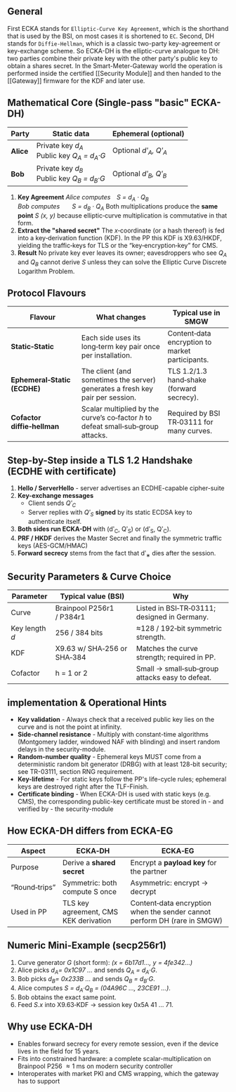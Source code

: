 ## General
First ECKA stands for `Elliptic-Curve Key Agreement`, which is the shorthand that is used by the BSI, on most cases it is shortened to `EC`. Second, DH stands for `Diffie-Hellman`, which is a classic two-party key-agreement or key-exchange scheme.
So ECKA-DH is the elliptic-curve analogue to DH: two parties combine their private key with the other party's public key to obtain a shares secret. In the Smart-Meter-Gateway world the operation is performed inside the certified [[Security Module]] and then handed to the [[Gateway]] firmware for the KDF and later use. 

## Mathematical Core (Single-pass "basic" ECKA-DH)
| Party     | Static data                                                                   | Ephemeral (optional)                      |
| --------- | ----------------------------------------------------------------------------- | ----------------------------------------- |
| **Alice** | Private key _d<sub>A</sub>_  <br>Public key _Q<sub>A</sub> = d<sub>A</sub>·G_ | Optional _dʹ<sub>A</sub>, Qʹ<sub>A</sub>_ |
| **Bob**   | Private key _d<sub>B</sub>_  <br>Public key _Q<sub>B</sub> = d<sub>B</sub>·G_ | Optional _dʹ<sub>B</sub>, Qʹ<sub>B</sub>_ |
1. **Key Agreement**
   _Alice computes_ _S = d<sub>A</sub> · Q<sub>B</sub>_  
   _Bob computes_  _S = d<sub>B</sub> · Q<sub>A</sub>_
   Both multiplications produce the **same point** _S (x, y)_ because elliptic‑curve multiplication is commutative in that form.
2. **Extract the "shared secret"**
   The _x_‑coordinate (or a hash thereof) is fed into a key‑derivation function (KDF). In the PP this KDF is X9.63/HKDF, yielding the traffic‑keys for TLS or the “key‑encryption‑key” for CMS.
3. **Result**
   No private key ever leaves its owner; eavesdroppers who see _Q<sub>A</sub>_ and _Q<sub>B</sub>_ cannot derive _S_ unless they can solve the Elliptic Curve Discrete Logarithm Problem.

## Protocol Flavours
|Flavour|What changes|Typical use in SMGW|
|---|---|---|
|**Static‑Static**|Each side uses its long‑term key pair once per installation.|Content‑data encryption to market participants.|
|**Ephemeral‑Static (ECDHE)**|The client (and sometimes the server) generates a fresh key pair per session.|TLS 1.2/1.3 hand‑shake (forward secrecy).|
|**Cofactor diffie‑hellman**|Scalar multiplied by the curve’s co‑factor _h_ to defeat small‑sub‑group attacks.|Required by BSI TR‑03111 for many curves.|

## Step-by-Step inside a TLS 1.2 Handshake (ECDHE with certificate)
1. **Hello / ServerHello** - server advertises an ECDHE-capable cipher-suite
2. **Key-exchange messages**
	- Client sends _Qʹ<sub>C</sub>_
	- Server replies with _Qʹ<sub>S</sub>_ **signed** by its static ECDSA key to authenticate itself.
3. **Both sides run ECKA-DH** with (dʹ<sub>C</sub>, Qʹ<sub>S</sub>) or (dʹ<sub>S</sub>, Qʹ<sub>C</sub>).
4. **PRF / HKDF** derives the Master Secret and finally the symmetric traffic keys (AES-GCM/HMAC)
5. **Forward secrecy** stems from the fact that dʹ<sub>∗</sub> dies after the session.

## Security Parameters & Curve Choice
|Parameter|Typical value (BSI)|Why|
|---|---|---|
|Curve|Brainpool P256r1 / P384r1|Listed in BSI‑TR‑03111; designed in Germany.|
|Key length _d_|256 / 384 bits|≈128 / 192‑bit symmetric strength.|
|KDF|X9.63 w/ SHA‑256 or SHA‑384|Matches the curve strength; required in PP.|
|Cofactor|h = 1 or 2|Small → small‑sub‑group attacks easy to defeat.|
## implementation & Operational Hints
- **Key validation** - Always check that a received public key lies on the curve and is not the point at infinity.
- **Side-channel resistance** - Multiply with constant-time algorithms (Montgomery ladder, windowed NAF with blinding) and insert random delays in the security-module.
- **Random-number quality** - Ephemeral keys MUST come from a deterministic random bit generator (DRBG) with at least $128$-bit security; see TR-03111, section RNG requirement.
- **Key-lifetime** - For static keys follow the PP's life-cycle rules; ephemeral keys are destroyed right after the TLF-Finish.
- **Certificate binding** - When ECKA-DH is used with static keys (e.g. CMS), the corresponding public-key certificate must be stored in - and verified by - the security-module

## How ECKA-DH differs from ECKA-EG
|Aspect|**ECKA‑DH**|**ECKA‑EG**|
|---|---|---|
|Purpose|Derive a **shared secret**|Encrypt a **payload key** for the partner|
|“Round‑trips”|Symmetric: both compute S once|Asymmetric: encrypt → decrypt|
|Used in PP|TLS key agreement, CMS KEK derivation|Content‑data encryption when the sender cannot perform DH (rare in SMGW)|

## Numeric Mini-Example (secp256r1)
1. Curve generator _G_ (short form): _(x = 6b17d1…, y = 4fe342…)_
2. Alice picks _d<sub>A</sub>= 0x1C97 …_ and sends _Q<sub>A</sub> = d<sub>A</sub>·G_.
3. Bob picks _d<sub>B</sub>= 0x233B …_ and sends _Q<sub>B</sub> = d<sub>B</sub>·G_.
4. Alice computes _S = d<sub>A</sub>·Q<sub>B</sub> = (04A96C …, 23CE91 …)_.
5. Bob obtains the exact same point.
6. Feed _S.x_ into X9.63‑KDF → session key 0x5A 41 … 71.

## Why use ECKA-DH
- Enables forward secrecy for every remote session, even if the device lives in the field for 15 years.
- Fits into constrained hardware: a complete scalar-multiplication on Brainpool P256 $\approx1$ ms on modern security controller
- Interoperates with market PKI and CMS wrapping, which the gateway has to support